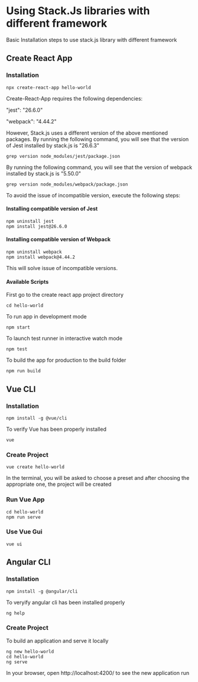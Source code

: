 # Using Stack.Js libraries with different framework

Basic Installation steps to use stack.js library with different framework

## Create React App
### Installation 
```
npx create-react-app hello-world
```
Create-React-App requires the following dependencies:

"jest": "26.6.0"

"webpack": "4.44.2"

However, Stack.js uses a different version of the above mentioned packages. 
By running the following command, you will see that the version of Jest installed by stack.js is "26.6.3"
```
grep version node_modules/jest/package.json
```
By running the following command, you will see that the version of webpack installed by stack.js is "5.50.0"
```
grep version node_modules/webpack/package.json
```
To avoid the issue of incompatible version, execute the following steps:

#### Installing compatible version of Jest
```
npm uninstall jest
npm install jest@26.6.0
```
#### Installing compatible version of Webpack
```
npm uninstall webpack
npm install webpack@4.44.2
```
This will solve issue of incompatible versions.

#### Available Scripts
First go to the create react app project directory
```
cd hello-world
```
To run app in development mode
```
npm start 
```
To launch test runner in interactive watch mode 
```
npm test
```
To build the app for production to the build folder
```
npm run build
```

## Vue CLI
### Installation

```
npm install -g @vue/cli
```
To verify Vue has been properly installed
```
vue 
```
### Create Project 
```
vue create hello-world
```
In the terminal, you will be asked to choose a preset and after choosing the appropriate one, the project will be created

### Run Vue App
```
cd hello-world
npm run serve
```
### Use Vue Gui
```
vue ui
```

## Angular CLI
### Installation
```
npm install -g @angular/cli
```
To veryify angular cli has been installed properly
```
ng help
```
### Create Project 
To build an application and serve it locally
```
ng new hello-world
cd hello-world
ng serve
```
In your browser, open http://localhost:4200/ to see the new application run

